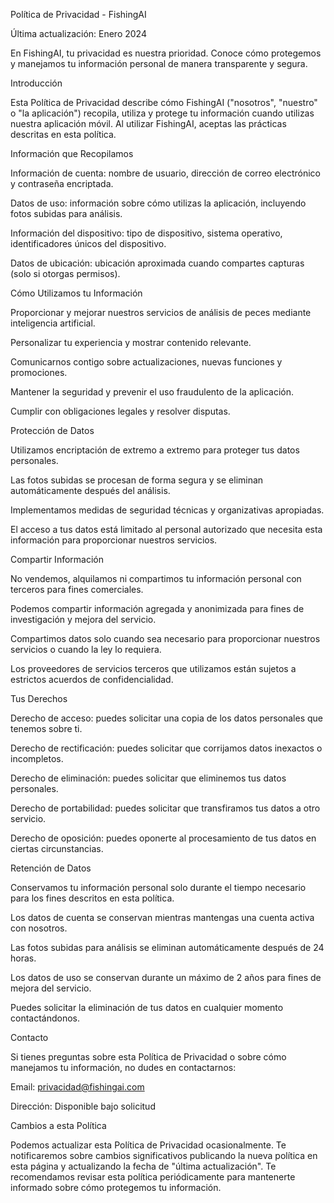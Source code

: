 Política de Privacidad - FishingAI

Última actualización: Enero 2024

En FishingAI, tu privacidad es nuestra prioridad. Conoce cómo protegemos y manejamos tu información personal de manera transparente y segura.

Introducción

Esta Política de Privacidad describe cómo FishingAI ("nosotros", "nuestro" o "la aplicación") recopila, utiliza y protege tu información cuando utilizas nuestra aplicación móvil.
Al utilizar FishingAI, aceptas las prácticas descritas en esta política.

Información que Recopilamos

Información de cuenta: nombre de usuario, dirección de correo electrónico y contraseña encriptada.

Datos de uso: información sobre cómo utilizas la aplicación, incluyendo fotos subidas para análisis.

Información del dispositivo: tipo de dispositivo, sistema operativo, identificadores únicos del dispositivo.

Datos de ubicación: ubicación aproximada cuando compartes capturas (solo si otorgas permisos).

Cómo Utilizamos tu Información

Proporcionar y mejorar nuestros servicios de análisis de peces mediante inteligencia artificial.

Personalizar tu experiencia y mostrar contenido relevante.

Comunicarnos contigo sobre actualizaciones, nuevas funciones y promociones.

Mantener la seguridad y prevenir el uso fraudulento de la aplicación.

Cumplir con obligaciones legales y resolver disputas.

Protección de Datos

Utilizamos encriptación de extremo a extremo para proteger tus datos personales.

Las fotos subidas se procesan de forma segura y se eliminan automáticamente después del análisis.

Implementamos medidas de seguridad técnicas y organizativas apropiadas.

El acceso a tus datos está limitado al personal autorizado que necesita esta información para proporcionar nuestros servicios.

Compartir Información

No vendemos, alquilamos ni compartimos tu información personal con terceros para fines comerciales.

Podemos compartir información agregada y anonimizada para fines de investigación y mejora del servicio.

Compartimos datos solo cuando sea necesario para proporcionar nuestros servicios o cuando la ley lo requiera.

Los proveedores de servicios terceros que utilizamos están sujetos a estrictos acuerdos de confidencialidad.

Tus Derechos

Derecho de acceso: puedes solicitar una copia de los datos personales que tenemos sobre ti.

Derecho de rectificación: puedes solicitar que corrijamos datos inexactos o incompletos.

Derecho de eliminación: puedes solicitar que eliminemos tus datos personales.

Derecho de portabilidad: puedes solicitar que transfiramos tus datos a otro servicio.

Derecho de oposición: puedes oponerte al procesamiento de tus datos en ciertas circunstancias.

Retención de Datos

Conservamos tu información personal solo durante el tiempo necesario para los fines descritos en esta política.

Los datos de cuenta se conservan mientras mantengas una cuenta activa con nosotros.

Las fotos subidas para análisis se eliminan automáticamente después de 24 horas.

Los datos de uso se conservan durante un máximo de 2 años para fines de mejora del servicio.

Puedes solicitar la eliminación de tus datos en cualquier momento contactándonos.

Contacto

Si tienes preguntas sobre esta Política de Privacidad o sobre cómo manejamos tu información, no dudes en contactarnos:

Email: privacidad@fishingai.com

Dirección: Disponible bajo solicitud

Cambios a esta Política

Podemos actualizar esta Política de Privacidad ocasionalmente. Te notificaremos sobre cambios significativos publicando la nueva política en esta página y actualizando la fecha de "última actualización".
Te recomendamos revisar esta política periódicamente para mantenerte informado sobre cómo protegemos tu información.